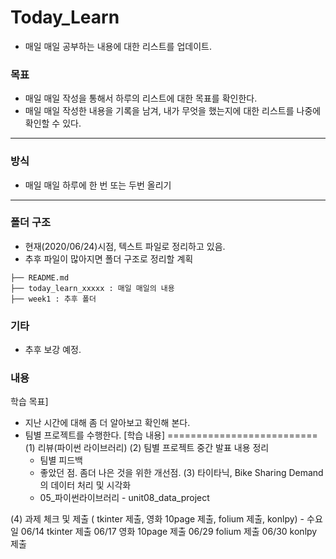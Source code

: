 # Today_Learn
 - 매일 매일 공부하는 내용에 대한 리스트를 업데이트.
### 목표
 - 매일 매일 작성을 통해서 하루의 리스트에 대한 목표를 확인한다.
 - 매일 매일 작성한 내용을 기록을 남겨, 내가 무엇을 했는지에 대한 리스트를 나중에 확인할 수 있다.
---
### 방식
 - 매일 매일 하루에 한 번 또는 두번 올리기
---
### 폴더 구조
 - 현재(2020/06/24)시점, 텍스트 파일로 정리하고 있음.
 - 추후 파일이 많아지면 폴더 구조로 정리할 계획
```
├── README.md
├── today_learn_xxxxx : 매일 매일의 내용
├── week1 : 추후 폴더
```
### 기타
 - 추후 보강 예정.
### 내용
학습 목표]
- 지난 시간에 대해 좀 더 알아보고 확인해 본다.
- 팀별 프로젝트를 수행한다.
[학습 내용]
==========================
(1) 리뷰(파이썬 라이브러리)
(2) 팀별 프로젝트 중간 발표 내용 정리
    - 팀별 피드백
    - 좋았던 점. 좀더 나은 것을 위한 개선점.
(3) 타이타닉, Bike Sharing Demand의 데이터 처리 및 시각화
    - 05_파이썬라이브러리 - unit08_data_project
	
(4) 과제 체크 및 제출 ( tkinter 제출, 영화 10page 제출, folium 제출, konlpy) - 수요일
06/14 tkinter 제출
06/17 영화 10page 제출
06/29 folium 제출
06/30 konlpy 제출
